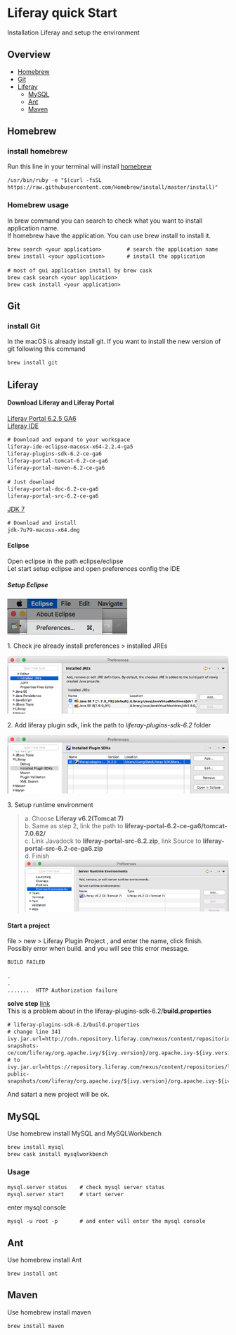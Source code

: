 # Liferay quick Start
Installation Liferay and setup the environment 


## Overview
- [Homebrew](#homebrew) 
- [Git](#git)
- [Liferay](#liferay)  
	- [MySQL](#mysql)  
	- [Ant](#ant)  
	- [Maven](#maven)  

## Homebrew 
### install homebrew 
Run this line in your terminal will install [homebrew](http://brew.sh/) 

	/usr/bin/ruby -e "$(curl -fsSL https://raw.githubusercontent.com/Homebrew/install/master/install)"

### Homebrew usage  
In brew command you can search to check what you want to install application name.  
If homebrew have the application. You can use brew install to install it.

	brew search <your application>        # search the application name 
	brew install <your application>		  # install the application 

	# most of gui application install by brew cask
	brew cask search <your application>   
	brew cask install <your application>   

## Git
### install Git
In the macOS is already install git. 
If you want to install the new version of git following this command 
```bash 
brew install git
```



## Liferay
#### Download Liferay and Liferay Portal
[Liferay Portal 6.2.5 GA6](https://sourceforge.net/projects/lportal/files/Liferay%20Portal/6.2.5%20GA6/)  
[Liferay IDE](https://sourceforge.net/projects/lportal/files/Liferay%20IDE/)   

	# Download and expand to your workspace 
	liferay-ide-eclipse-macosx-x64-2.2.4-ga5
	liferay-plugins-sdk-6.2-ce-ga6
	liferay-portal-tomcat-6.2-ce-ga6
	liferay-portal-maven-6.2-ce-ga6

	# Just download 
	liferay-portal-doc-6.2-ce-ga6
	liferay-portal-src-6.2-ce-ga6
 

[JDK 7](http://www.oracle.com/technetwork/java/javase/downloads/jdk7-downloads-1880260.html)  

	# Download and install 
	jdk-7u79-macosx-x64.dmg








#### Eclipse 
Open eclipse in the path eclipse/eclipse  
Let start setup eclipse and open preferences config the IDE 

##### Setup Eclipse
![eclipse-preferences](image/eclipse-preferences.png)

1\. Check jre already install preferences > installed JREs  

  ![installed-jres](image/installed-jres.png)

2\. Add liferay plugin sdk, link the path to *liferay-plugins-sdk-6.2* folder 

  ![set-liferay-plugin-sdk](image/set-liferay-plugin-sdk.png)

3\. Setup runtime environment  
>	a. Choose **Liferay v6.2(Tomcat 7)**  
>	b. Same as step 2, link the path to **liferay-portal-6.2-ce-ga6/tomcat-7.0.62/**  
>	c. Link Javadock to **liferay-portal-src-6.2.zip**, link Source to **liferay-portal-src-6.2-ce-ga6.zip**  
>	d. Finish  
![runtime-environment](image/runtime-environment.png)

#### Start a project 

file > new > Liferay Plugin Project , and enter the name, click finish.
Possibly error when build. and you will see this error message.

	BUILD FAILED

	.
	.
	.......  HTTP Authorization failure
	

**solve step** [link](https://web.liferay.com/community/forums/-/message_boards/message/74382032)  
This is a problem about in the liferay-plugins-sdk-6.2/**build.properties** 

	# liferay-plugins-sdk-6.2/build.properties 
	# change line 341 
	ivy.jar.url=http://cdn.repository.liferay.com/nexus/content/repositories/liferay-snapshots-ce/com/liferay/org.apache.ivy/${ivy.version}/org.apache.ivy-${ivy.version}.jar
	# to 
	ivy.jar.url=https://repository.liferay.com/nexus/content/repositories/liferay-public-snapshots/com/liferay/org.apache.ivy/${ivy.version}/org.apache.ivy-${ivy.version}.jar

And satart a new project will be ok.  

## MySQL 
Use homebrew install MySQL and MySQLWorkbench  

	brew install mysql 
	brew cask install mysqlworkbench

### Usage 
	
	mysql.server status    # check mysql server status 
	mysql.server start     # start server 

enter mysql console 
	
	mysql -u root -p       # and enter will enter the mysql console 


## Ant
Use homebrew install Ant 
	
	brew install ant


## Maven  
Use homebrew install maven 

	brew install maven 
